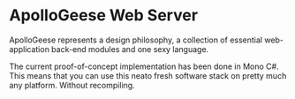 ApolloGeese Web Server
======================

ApolloGeese represents a design philosophy, a collection of essential web-application back-end modules and one sexy language.

The current proof-of-concept implementation has been done in Mono C#. This means that you can use this neato fresh software stack on pretty much any platform. Without recompiling. 
